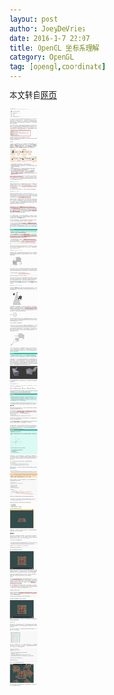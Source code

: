 ```yaml
---
layout: post
author: JoeyDeVries
date: 2016-1-7 22:07
title: OpenGL 坐标系理解
category: OpenGL
tag: [opengl,coordinate]
---
```


本文转自[网页](http://learnopengl-cn.readthedocs.org/zh/latest/01%20Getting%20started/08%20Coordinate%20Systems/)

<!-- more -->

![OpenGL Coordinate](/public/img/android/opengles_coordinate.png)
